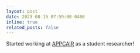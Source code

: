 ```yaml
---
layout: post
date: 2023-08-15 07:59:00-0400
inline: true
related_posts: false
---
```


Started working at <a href="https://www.bits-pilani.ac.in/appcair/">APPCAIR</a> as a student researcher!
